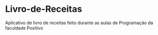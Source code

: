 # Livro-de-Receitas
Aplicativo de livro de receitas feito durante as aulas de Programação da faculdade Positivo
